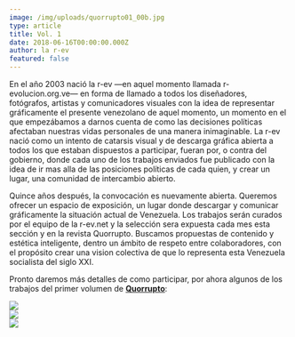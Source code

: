 ```yaml
---
image: /img/uploads/quorrupto01_00b.jpg
type: article
title: Vol. 1
date: 2018-06-16T00:00:00.000Z
author: la r-ev
featured: false
---
```

En el año 2003 nació la r-ev —en aquel momento llamada r-evolucion.org.ve— en forma de llamado a todos los diseñadores, fotógrafos, artistas y comunicadores visuales con la idea de representar gráficamente el presente venezolano de aquel momento, un momento en el que empezábamos a darnos cuenta de como las decisiones políticas afectaban nuestras vidas personales de una manera inimaginable. La r-ev nació como un intento de catarsis visual y de descarga gráfica abierta a todos los que estaban dispuestos a participar, fueran por, o contra del gobierno, donde cada uno de los trabajos enviados fue publicado con la idea de ir mas alla de las posiciones políticas de cada quien, y crear un lugar, una comunidad de intercambio abierto.

Quince años después, la convocación es nuevamente abierta. Queremos ofrecer un espacio de exposición, un lugar donde descargar y comunicar gráficamente la situación actual de Venezuela. Los trabajos serán curados por el equipo de la r-ev.net y la selección sera expuesta cada mes esta sección y en la revista Quorrupto. Buscamos propuestas de contenido y estética inteligente, dentro un ámbito de respeto entre colaboradores, con el propósito crear una vision colectiva de que lo representa esta Venezuela socialista del siglo XXI.

Pronto daremos más detalles de como participar, por ahora algunos de los trabajos del primer volumen de [**Quorrupto**](https://r-evshop.net/products/quorrupto-zine-vol-1):

<div><img src="/img/uploads/quorrupto01_01.jpg"></div>

<div><img src="/img/uploads/quorrupto01_02.jpg"></div>

<div><img src="/img/uploads/quorrupto01_03.jpg"></div>
<!-- <div class="caption">Lorem ipsum dolor sit amet</div> -->
